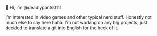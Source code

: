 👋 Hi, I’m @deadlypants0111

I’m interested in video games and other typical nerd stuff. Honestly not much else to say here haha. I'm not working on any big projects, just decided to translate a git into English for the heck of it.

<!---
deadlypants0111/deadlypants0111 is a ✨ special ✨ repository because its `README.md` (this file) appears on your GitHub profile.
You can click the Preview link to take a look at your changes.
--->
